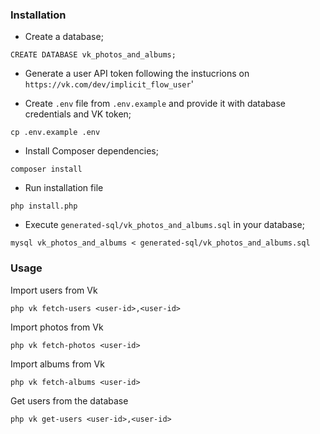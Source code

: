 ### Installation
- Create a database;
```
CREATE DATABASE vk_photos_and_albums;
```

- Generate a user API token following the instucrions on `https://vk.com/dev/implicit_flow_user`'

- Create `.env` file from `.env.example` and provide it with database credentials and VK token;
```
cp .env.example .env
```

- Install Composer dependencies;
```
composer install
```

- Run installation file
```
php install.php
```

- Execute `generated-sql/vk_photos_and_albums.sql` in your database;
```
mysql vk_photos_and_albums < generated-sql/vk_photos_and_albums.sql
```

### Usage

Import users from Vk

```
php vk fetch-users <user-id>,<user-id>
```

Import photos from Vk

```
php vk fetch-photos <user-id>
```

Import albums from Vk

```
php vk fetch-albums <user-id>
```

Get users from the database

```
php vk get-users <user-id>,<user-id>
```



